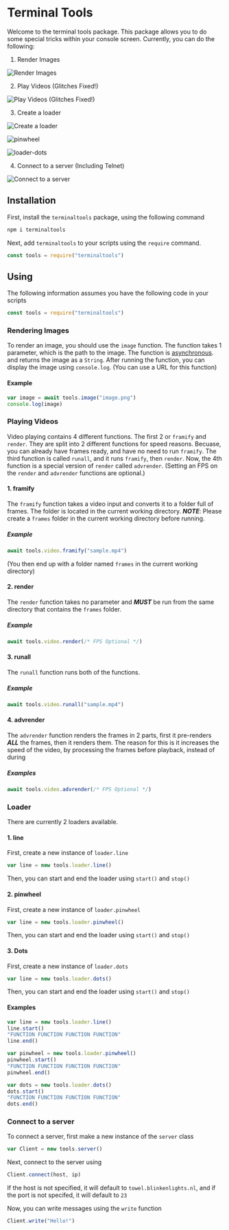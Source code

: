 # Terminal Tools
Welcome to the terminal tools package. This package allows you to do some special tricks within your console screen. Currently, you can do the following:

1. Render Images

![Render Images](https://user-images.githubusercontent.com/38299977/110391296-47bb2080-8035-11eb-83f2-43d66d174dbe.png)

2. Play Videos (Glitches Fixed!)

![Play Videos (Glitches Fixed!)](https://user-images.githubusercontent.com/38299977/110550349-828a8a80-8101-11eb-89cb-c5e98ad2750a.gif)

3. Create a loader

![Create a loader](https://user-images.githubusercontent.com/38299977/110504405-20af2e00-80cb-11eb-800d-fc12b846ac6a.gif)

![pinwheel](https://user-images.githubusercontent.com/38299977/110550579-ef9e2000-8101-11eb-9e4f-ff1cae9bce96.gif)

![loader-dots](https://user-images.githubusercontent.com/38299977/110808153-baa0e300-8251-11eb-9c55-75120be2880a.gif)


4. Connect to a server (Including Telnet)

![Connect to a server](https://user-images.githubusercontent.com/38299977/110807660-449c7c00-8251-11eb-8501-275960d8b9f3.png)

## Installation
First, install the `terminaltools` package, using the following command
```sh
npm i terminaltools
```
Next, add `terminaltools` to your scripts using the `require` command.
```js
const tools = require("terminaltools")
```

## Using
The following information assumes you have the following code in your scripts
```js
const tools = require("terminaltools")
```

### Rendering Images
To render an image, you should use the `image` function. The function takes 1 parameter, which is the path to the image. The function is [asynchronous](https://www.merriam-webster.com/dictionary/asynchronous). and returns the image as a `String`. After running the function, you can display the image using `console.log`. (You can use a URL for this function)


#### Example
```js
var image = await tools.image("image.png")
console.log(image)
```

### Playing Videos
Video playing contains 4 different functions. The first 2 or `framify` and `render`. They are split into 2 different functions for speed reasons. Becuase, you can already have frames ready, and have no need to run `framify`. The third function is called `runall`, and it runs `framify`, then `render`. Now, the 4th function is a special version of `render` called `advrender`. (Setting an FPS on the `render` and `advrender` functions are optional.)

#### 1. framify
The `framify` function takes a video input and converts it to a folder full of frames. The folder is located in the current working directory. ***NOTE***: Please create a `frames` folder in the current working directory before running.

##### Example
```js
await tools.video.framify("sample.mp4")
```
(You then end up with a folder named `frames` in the current working directory)

#### 2. render
The `render` function takes no parameter and ***MUST*** be run from the same directory that contains the `frames` folder.

##### Example
```js
await tools.video.render(/* FPS Optional */)
```

#### 3. runall
The `runall` function runs both of the functions.

##### Example
```js
await tools.video.runall("sample.mp4")
```

#### 4. advrender
The `advrender` function renders the frames in 2 parts, first it pre-renders ***ALL*** the frames, then it renders them. The reason for this is it increases the speed of the video, by processing the frames before playback, instead of during

##### Examples
```js
await tools.video.advrender(/* FPS Optional */)
```

### Loader
There are currently 2 loaders available.
#### 1. line
First, create a new instance of `loader.line`
```js
var line = new tools.loader.line()
```
Then, you can start and end the loader using `start()` and `stop()`

#### 2. pinwheel
First, create a new instance of `loader.pinwheel`
```js
var line = new tools.loader.pinwheel()
```
Then, you can start and end the loader using `start()` and `stop()`

#### 3. Dots
First, create a new instance of `loader.dots`
```js
var line = new tools.loader.dots()
```
Then, you can start and end the loader using `start()` and `stop()`

#### Examples
```js
var line = new tools.loader.line()
line.start()
"FUNCTION FUNCTION FUNCTION FUNCTION"
line.end()
```
```js
var pinwheel = new tools.loader.pinwheel()
pinwheel.start()
"FUNCTION FUNCTION FUNCTION FUNCTION"
pinwheel.end()
```

```js
var dots = new tools.loader.dots()
dots.start()
"FUNCTION FUNCTION FUNCTION FUNCTION"
dots.end()
```


### Connect to a server
To connect a server, first make a new instance of the `server` class
```js
var Client = new tools.server()
```
Next, connect to the server using
```js
Client.connect(host, ip)
```
If the host is not specified, it will default to `towel.blinkenlights.nl`, and if the port is not specifed, it will default to `23`

Now, you can write messages using the `write` function
```js
Client.write("Hello!")
```
